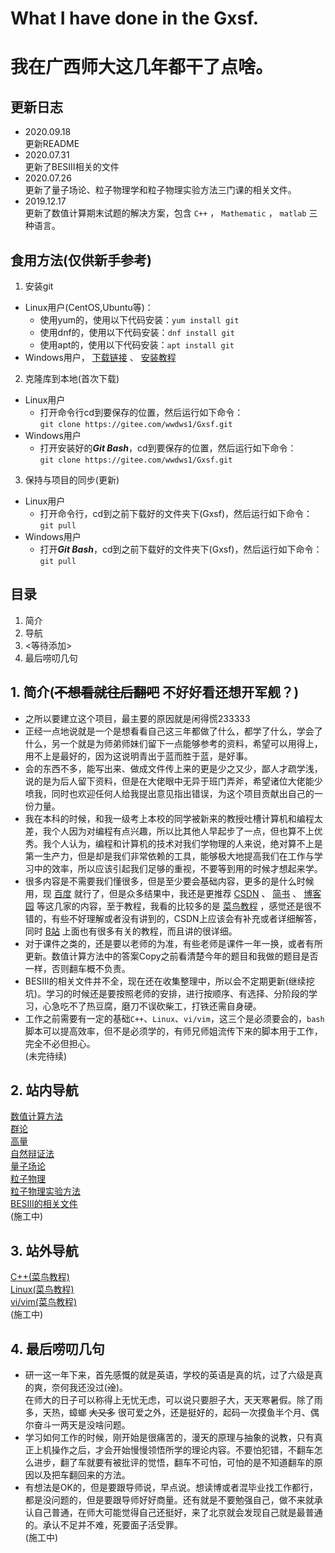 # What I have done in the Gxsf.
# 我在广西师大这几年都干了点啥。
## 更新日志
-  2020.09.18  
更新README  
-  2020.07.31  
更新了BESIII相关的文件  
-  2020.07.26  
更新了量子场论、粒子物理学和粒子物理实验方法三门课的相关文件。  
-  2019.12.17  
更新了数值计算期末试题的解决方案，包含 `C++` ， `Mathematic` ， `matlab`  三种语言。  
## 食用方法\(仅供新手参考\)  
1. 安装git  
-  Linux用户\(CentOS,Ubuntu等\)：  
    -  使用yum的，使用以下代码安装：`yum install git`  
    -  使用dnf的，使用以下代码安装：`dnf install git`  
    -  使用apt的，使用以下代码安装：`apt install git`  
-  Windows用户， [下载链接](https://git-scm.com/downloads) 、 [安装教程](https://blog.csdn.net/qq_32786873/article/details/80570783)  
2. 克隆库到本地\(首次下载\)  
-  Linux用户  
    -  打开命令行cd到要保存的位置，然后运行如下命令：  
    `git clone https://gitee.com/wwdws1/Gxsf.git`  
-  Windows用户  
    -  打开安装好的***Git Bash***，cd到要保存的位置，然后运行如下命令：  
    `git clone https://gitee.com/wwdws1/Gxsf.git`  
3. 保持与项目的同步\(更新\)  
-  Linux用户  
    -  打开命令行，cd到之前下载好的文件夹下\(Gxsf\)，然后运行如下命令：  
    `git pull`  
-  Windows用户  
    -  打开***Git Bash***，cd到之前下载好的文件夹下\(Gxsf\)，然后运行如下命令：  
    `git pull`  
## 目录
1. 简介
2. 导航
3. <等待添加>
4. 最后唠叨几句
## 1. 简介\(~~不想看就往后翻吧~~ 不好好看还想开军舰？\)
- 之所以要建立这个项目，最主要的原因就是闲得慌233333  
- 正经一点地说就是一个是想看看自己这三年都做了什么，都学了什么，学会了什么，另一个就是为师弟师妹们留下一点能够参考的资料，希望可以用得上，用不上是最好的，因为这说明青出于蓝而胜于蓝，是好事。  
- 会的东西不多，能写出来、做成文件传上来的更是少之又少，鄙人才疏学浅，说的是为后人留下资料，但是在大佬眼中无异于班门弄斧，希望诸位大佬能少喷我，同时也欢迎任何人给我提出意见指出错误，为这个项目贡献出自己的一份力量。  
- 我在本科的时候，和我一级考上本校的同学被新来的教授吐槽计算机和编程太差，我个人因为对编程有点兴趣，所以比其他人早起步了一点，但也算不上优秀。我个人认为，编程和计算机的技术对我们学物理的人来说，绝对算不上是第一生产力，但是却是我们非常依赖的工具，能够极大地提高我们在工作与学习中的效率，所以应该引起我们足够的重视，不要等到用的时候才想起来学。  
- 很多内容是不需要我们懂很多，但是至少要会基础内容，更多的是什么时候用，现 [百度](https://www.baidu.com/) 就行了，但是众多结果中，我还是更推荐 [CSDN](https://www.csdn.net/) 、 [简书](https://www.jianshu.com/) 、 [博客园](https://www.cnblogs.com/) 等这几家的内容，至于教程，我看的比较多的是 [菜鸟教程](https://www.runoob.com/) ，感觉还是很不错的，有些不好理解或者没有讲到的，CSDN上应该会有补充或者详细解答，同时 [B站](https://www.bilibili.com/) 上面也有很多有关的教程，而且讲的很详细。  
- 对于课件之类的，还是要以老师的为准，有些老师是课件一年一换，或者有所更新。数值计算方法中的答案Copy之前看清楚今年的题目和我做的题目是否一样，否则翻车概不负责。  
- BESIII的相关文件并不全，现在还在收集整理中，所以会不定期更新\(继续挖坑\)。学习的时候还是要按照老师的安排，进行按顺序、有选择、分阶段的学习，心急吃不了热豆腐，磨刀不误砍柴工，打铁还需自身硬。  
- 工作之前需要有一定的基础`C++`、`Linux`、`vi/vim`，这三个是必须要会的，`bash`脚本可以提高效率，但不是必须学的，有师兄师姐流传下来的脚本用于工作，完全不必但担心。  
\(未完待续\)  
## 2. 站内导航
[数值计算方法](https://gitee.com/wwdws1/Gxsf/tree/master/Numeral%20Calculations)  
[群论](https://gitee.com/wwdws1/Gxsf/tree/master/Group%20Theory)  
[高量](https://gitee.com/wwdws1/Gxsf/tree/master/Advanced%20Quantum%20Mechanics)  
[自然辩证法](https://gitee.com/wwdws1/Gxsf/tree/master/Dialectics%20of%20Natural%20Energy)  
[量子场论](https://gitee.com/wwdws1/Gxsf/tree/master/Quantum%20Field%20Theory)  
[粒子物理](https://gitee.com/wwdws1/Gxsf/tree/master/Particle%20Physics)  
[粒子物理实验方法](https://gitee.com/wwdws1/Gxsf/tree/master/Particle%20Physics%20Experiment)  
[BESIII的相关文件](https://gitee.com/wwdws1/Gxsf/tree/master/Documents%20of%20BESIII)  
\(施工中\)  
## 3. 站外导航
[C++\(菜鸟教程\)](https://www.runoob.com/cplusplus/cpp-tutorial.html)  
[Linux\(菜鸟教程\)](https://www.runoob.com/linux/linux-tutorial.html)  
[vi/vim\(菜鸟教程\)](https://www.runoob.com/linux/linux-vim.html)  
\(施工中\)  
## 4. 最后唠叨几句
- 研一这一年下来，首先感慨的就是英语，学校的英语是真的坑，过了六级是真的爽，奈何我还没过\(~~淦~~\)。  
在师大的日子可以称得上无忧无虑，可以说只要胆子大，天天寒暑假。除了雨多，天热，蟑螂 ~~大又多~~ 很可爱之外，还是挺好的，起码一次摸鱼半个月、偶尔奋斗一两天是没啥问题。  
- 学习如何工作的时候，刚开始是很痛苦的，漫天的原理与抽象的说教，只有真正上机操作之后，才会开始慢慢领悟所学的理论内容。不要怕犯错，不翻车怎么进步，翻了车就要有被批评的觉悟，翻车不可怕，可怕的是不知道翻车的原因以及把车翻回来的方法。  
- 有想法是OK的，但是要跟导师说，早点说。想读博或者混毕业找工作都行，都是没问题的，但是要跟导师好好商量。还有就是不要勉强自己，做不来就承认自己普通，在师大可能觉得自己还挺好，来了北京就会发现自己就是最普通的。承认不足并不难，死要面子活受罪。    
\(施工中\)  